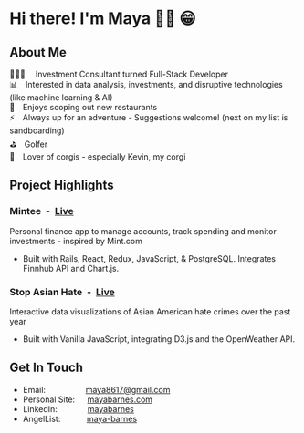 # Hi there! I'm Maya 👋🏼 😁


## About Me
👩🏻‍💼&emsp;&nbsp;Investment Consultant turned Full-Stack Developer <br/>
📊&emsp;Interested in data analysis, investments, and disruptive technologies (like machine learning & AI) <br/>
🍣&emsp;Enjoys scoping out new restaurants <br/>
⚡️&emsp;Always up for an adventure - Suggestions welcome! (next on my list is sandboarding)<br/>
⛳️&emsp;Golfer <br/>
🐶&emsp;Lover of corgis - especially Kevin, my corgi <br/>

## Project Highlights
### Mintee&ensp;-&ensp;[Live](https://mintee.herokuapp.com/)
Personal finance app to manage accounts, track spending and monitor investments - inspired by Mint.com 
* Built with Rails, React, Redux, JavaScript, & PostgreSQL. Integrates Finnhub API and Chart.js.

### Stop Asian Hate&ensp;-&ensp;[Live](https://stop-asian-hate.herokuapp.com/)
Interactive data visualizations of Asian American hate crimes over the past year
* Built with Vanilla JavaScript, integrating D3.js and the OpenWeather API.

## Get In Touch

* Email:&emsp;&emsp;&emsp;&emsp;&emsp;maya8617@gmail.com
* Personal Site: &emsp;&nbsp;[mayabarnes.com](https://mayabarnes.com/)
* LinkedIn: &emsp;&emsp;&ensp;&ensp;&ensp;[mayabarnes](https://www.linkedin.com/in/mayabarnes/)
* AngelList: &emsp;&emsp;&emsp;[maya-barnes](https://angel.co/u/maya-barnes)
<!-- * Email:&emsp;maya8617@gmail.com
* [Personal Site](https://mayabarnes.com/)
* [LinkedIn](https://www.linkedin.com/in/mayabarnes/)
* [AngelList](https://angel.co/u/maya-barnes)  -->

<!--
**mayagbarnes/mayagbarnes** is a ✨ _special_ ✨ repository because its `README.md` (this file) appears on your GitHub profile.

Here are some ideas to get you started:

- 🔭 I’m currently working on ...
- 🌱 I’m currently learning ...
- 👯 I’m looking to collaborate on ...
- 🤔 I’m looking for help with ...
- 💬 Ask me about ...
- 📫 How to reach me: ...
- 😄 Pronouns: ...
- ⚡ Fun fact: ...


## Projects
### Mintee 
Personal Finance App to manage accounts, track spending and monitor investments - inspired by Mint.com &emsp;&nbsp;[Check It Out](https://mintee.herokuapp.com/)
* Built with Rails, React, Redux, JavaScript, & PostgreSQL. Integrates Finnhub API and Chart.js.

### Stop Asian Hate
&emsp;&nbsp;[Check It Out](https://stop-asian-hate.herokuapp.com/)
* Interactive data visualizations of Asian American hate crimes over the past year.
* Built with Vanilla JavaScript, integrating D3.js and the OpenWeather API.

### BudgetHack$ 
&emsp;&nbsp;[Check It Out](https://budgethacks.herokuapp.com/)
* Single-page app where users create a budget, manage spending, and earn points towards rewards.
* Built with React, Redux, Express, Node, and MongoDB. Integrates Chart.js.

-->
